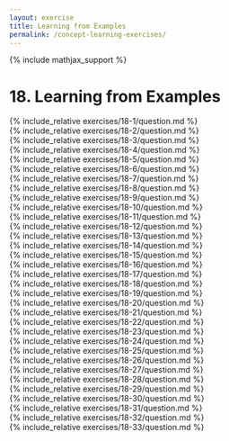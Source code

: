 ```yaml
---
layout: exercise
title: Learning from Examples
permalink: /concept-learning-exercises/
---
```


{% include mathjax_support %}

# 18. Learning from Examples

<div><i class="arrow-up loader" data-chapter="concept-learning-exercises" data-exercise="ex_1" data-rating="0"></i></div>
{% include_relative exercises/18-1/question.md %}

<div><i class="arrow-up loader" data-chapter="concept-learning-exercises" data-exercise="ex_2" data-rating="0"></i></div>
{% include_relative exercises/18-2/question.md %}

<div><i class="arrow-up loader" data-chapter="concept-learning-exercises" data-exercise="ex_3" data-rating="0"></i></div>
{% include_relative exercises/18-3/question.md %}

<div><i class="arrow-up loader" data-chapter="concept-learning-exercises" data-exercise="ex_4" data-rating="0"></i></div>
{% include_relative exercises/18-4/question.md %}

<div><i class="arrow-up loader" data-chapter="concept-learning-exercises" data-exercise="ex_5" data-rating="0"></i></div>
{% include_relative exercises/18-5/question.md %}

<div><i class="arrow-up loader" data-chapter="concept-learning-exercises" data-exercise="ex_6" data-rating="0"></i></div>
{% include_relative exercises/18-6/question.md %}

<div><i class="arrow-up loader" data-chapter="concept-learning-exercises" data-exercise="ex_7" data-rating="0"></i></div>
{% include_relative exercises/18-7/question.md %}

<div><i class="arrow-up loader" data-chapter="concept-learning-exercises" data-exercise="ex_8" data-rating="0"></i></div>
{% include_relative exercises/18-8/question.md %}

<div><i class="arrow-up loader" data-chapter="concept-learning-exercises" data-exercise="ex_9" data-rating="0"></i></div>
{% include_relative exercises/18-9/question.md %}

<div><i class="arrow-up loader" data-chapter="concept-learning-exercises" data-exercise="ex_10" data-rating="0"></i></div>
{% include_relative exercises/18-10/question.md %}

<div><i class="arrow-up loader" data-chapter="concept-learning-exercises" data-exercise="ex_11" data-rating="0"></i></div>
{% include_relative exercises/18-11/question.md %}

<div><i class="arrow-up loader" data-chapter="concept-learning-exercises" data-exercise="ex_12" data-rating="0"></i></div>
{% include_relative exercises/18-12/question.md %}

<div><i class="arrow-up loader" data-chapter="concept-learning-exercises" data-exercise="ex_13" data-rating="0"></i></div>
{% include_relative exercises/18-13/question.md %}

<div><i class="arrow-up loader" data-chapter="concept-learning-exercises" data-exercise="ex_14" data-rating="0"></i></div>
{% include_relative exercises/18-14/question.md %}

<div><i class="arrow-up loader" data-chapter="concept-learning-exercises" data-exercise="ex_15" data-rating="0"></i></div>
{% include_relative exercises/18-15/question.md %}

<div><i class="arrow-up loader" data-chapter="concept-learning-exercises" data-exercise="ex_16" data-rating="0"></i></div>
{% include_relative exercises/18-16/question.md %}

<div><i class="arrow-up loader" data-chapter="concept-learning-exercises" data-exercise="ex_17" data-rating="0"></i></div>
{% include_relative exercises/18-17/question.md %}

<div><i class="arrow-up loader" data-chapter="concept-learning-exercises" data-exercise="ex_18" data-rating="0"></i></div>
{% include_relative exercises/18-18/question.md %}

<div><i class="arrow-up loader" data-chapter="concept-learning-exercises" data-exercise="ex_19" data-rating="0"></i></div>
{% include_relative exercises/18-19/question.md %}

<div><i class="arrow-up loader" data-chapter="concept-learning-exercises" data-exercise="ex_20" data-rating="0"></i></div>
{% include_relative exercises/18-20/question.md %}

<div><i class="arrow-up loader" data-chapter="concept-learning-exercises" data-exercise="ex_21" data-rating="0"></i></div>
{% include_relative exercises/18-21/question.md %}

<div><i class="arrow-up loader" data-chapter="concept-learning-exercises" data-exercise="ex_22" data-rating="0"></i></div>
{% include_relative exercises/18-22/question.md %}

<div><i class="arrow-up loader" data-chapter="concept-learning-exercises" data-exercise="ex_23" data-rating="0"></i></div>
{% include_relative exercises/18-23/question.md %}

<div><i class="arrow-up loader" data-chapter="concept-learning-exercises" data-exercise="ex_24" data-rating="0"></i></div>
{% include_relative exercises/18-24/question.md %}

<div><i class="arrow-up loader" data-chapter="concept-learning-exercises" data-exercise="ex_25" data-rating="0"></i></div>
{% include_relative exercises/18-25/question.md %}

<div><i class="arrow-up loader" data-chapter="concept-learning-exercises" data-exercise="ex_26" data-rating="0"></i></div>
{% include_relative exercises/18-26/question.md %}

<div><i class="arrow-up loader" data-chapter="concept-learning-exercises" data-exercise="ex_27" data-rating="0"></i></div>
{% include_relative exercises/18-27/question.md %}

<div><i class="arrow-up loader" data-chapter="concept-learning-exercises" data-exercise="ex_28" data-rating="0"></i></div>
{% include_relative exercises/18-28/question.md %}

<div><i class="arrow-up loader" data-chapter="concept-learning-exercises" data-exercise="ex_29" data-rating="0"></i></div>
{% include_relative exercises/18-29/question.md %}

<div><i class="arrow-up loader" data-chapter="concept-learning-exercises" data-exercise="ex_30" data-rating="0"></i></div>
{% include_relative exercises/18-30/question.md %}

<div><i class="arrow-up loader" data-chapter="concept-learning-exercises" data-exercise="ex_31" data-rating="0"></i></div>
{% include_relative exercises/18-31/question.md %}

<div><i class="arrow-up loader" data-chapter="concept-learning-exercises" data-exercise="ex_32" data-rating="0"></i></div>
{% include_relative exercises/18-32/question.md %}

<div><i class="arrow-up loader" data-chapter="concept-learning-exercises" data-exercise="ex_33" data-rating="0"></i></div>
{% include_relative exercises/18-33/question.md %}

